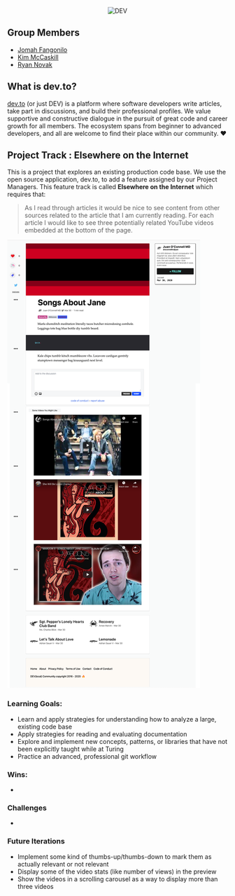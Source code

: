 <p align="center">
  <img alt="DEV" src="https://thepracticaldev.s3.amazonaws.com/i/ro3538by3b2fupbs63sr.png" width="500px">
</p>

## Group Members

- [Jomah Fangonilo](https://github.com/jfangonilo)
- [Kim McCaskill](https://github.com/kimmccaskill)
- [Ryan Novak](https://github.com/ryan-novak)

## What is dev.to?

[dev.to](https://dev.to) (or just DEV) is a platform where software developers
write articles, take part in discussions, and build their professional profiles.
We value supportive and constructive dialogue in the pursuit of great code and
career growth for all members. The ecosystem spans from beginner to advanced
developers, and all are welcome to find their place within our community. ❤️

## Project Track : Elsewhere on the Internet

This is a project that explores an existing production code base.  We use the open source application, dev.to, to add a feature assigned by our Project Managers.  This feature track is called **Elsewhere on the Internet** which requires that:
<br>
> As I read through articles it would be nice to see content from other sources related to the article that I am currently reading. For each article I would like to see three potentially related YouTube videos embedded at the bottom of the page.

![](app/assets/images/2020-03-30_13-20-39.png)

### Learning Goals:

- Learn and apply strategies for understanding how to analyze a large, existing code base
- Apply strategies for reading and evaluating documentation
- Explore and implement new concepts, patterns, or libraries that have not been explicitly taught while at Turing
- Practice an advanced, professional git workflow

### Wins:
- 
  
### Challenges
- 

### Future Iterations
- Implement some kind of thumbs-up/thumbs-down to mark them as actually relevant or not relevant
- Display some of the video stats (like number of views) in the preview
- Show the videos in a scrolling carousel as a way to display more than three videos
